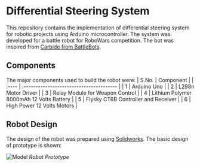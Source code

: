# Differential Steering System
This repository contains the implementation of differential steering system for robotic projects using Arduino microcontroller. The system was developed for a battle robot for RoboWars competition.
The bot was inspired from [Carbide from BattleBots](https://robotwars.fandom.com/wiki/Carbide).

## Components
The major components used to build the robot were:
| S.No. | Component                                |
| :---- | :--------------------------------------- |
| 1     | Arduino Uno                              |
| 2     | L298n Motor Driver                       |
| 3     | Relay Module for Weapon Control          |
| 4     | Lithium Polymer 8000mAh 12 Volts Battery |
| 5     | Flysky CT6B Controller and Receiver      |
| 6     | High Power 12 Volts Motors               |

## Robot Design
The design of the robot was prepared using [Solidworks](https://www.solidworks.com/).
The basic design of prototype is shown:

![Model](https://github.com/Nesasio/Differential-Steering/assets/110229836/8b72cba8-2100-4c9b-8fb5-613fffbeb33e)
*Robot Prototype*

